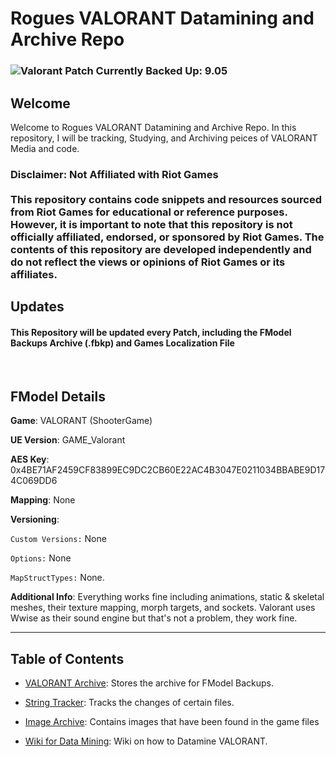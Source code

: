 # Rogues VALORANT Datamining and Archive Repo

### ![Valorant Patch Currently Backed Up: 9.05](https://badgen.net/static/VALORANT%20Patch%20Currently%20Backed%20Up/9.05/?color=red)

## Welcome

Welcome to Rogues VALORANT Datamining and Archive Repo. In this repository, I will be tracking, Studying, and Archiving peices of VALORANT Media and code.

<h3>
Disclaimer: Not Affiliated with Riot Games
<br>
<br>
This repository contains code snippets and resources sourced from Riot Games for educational or reference purposes. However, it is important to note that this repository is not officially affiliated, endorsed, or sponsored by Riot Games. The contents of this repository are developed independently and do not reflect the views or opinions of Riot Games or its affiliates.
</h3>

## Updates

#### This Repository will be updated every Patch, including the FModel Backups Archive (.fbkp) and Games Localization File

<br/>

## FModel Details

**Game**: VALORANT (ShooterGame)

**UE Version**: GAME_Valorant

**AES Key**: 0x4BE71AF2459CF83899EC9DC2CB60E22AC4B3047E0211034BBABE9D174C069DD6

**Mapping**: None

**Versioning**:

`Custom Versions:` None

`Options:` None

`MapStructTypes:` None.

**Additional Info**: Everything works fine including animations, static & skeletal meshes, their texture mapping, morph targets, and sockets. Valorant uses Wwise as their sound engine but that's not a problem, they work fine.

---

## Table of Contents

- [VALORANT Archive](./FModel%20Backups/README.md): Stores the archive for FModel Backups.

- [String Tracker](./String%20Tracker/README.md): Tracks the changes of certain files.

- [Image Archive](./Image%20Archive/README.md): Contains images that have been found in the game files

- [Wiki for Data Mining](./Wiki/README.md): Wiki on how to Datamine VALORANT.
